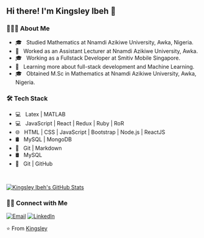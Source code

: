 <h2> Hi there! I'm Kingsley Ibeh 👋</h2>

<h3> 👨🏻‍💻 About Me </h3>

- 🎓 &nbsp; Studied Mathematics at Nnamdi Azikiwe University, Awka, Nigeria.
- 💼 &nbsp; Worked as an Assistant Lecturer at Nnamdi Azikiwe University, Awka.
- 🎓 &nbsp; Working as a Fullstack Developer at Smitiv Mobile Singapore.
- 🌱 &nbsp; Learning more about full-stack development and Machine Learning.
- 🎓 &nbsp; Obtained M.Sc in Mathematics at Nnamdi Azikiwe University, Awka, Nigeria.

<h3>🛠 Tech Stack</h3>

- 💻 &nbsp;  Latex | MATLAB
- 💻 &nbsp;  JavaScript | React | Redux | Ruby | RoR 
- 🌐 &nbsp; HTML | CSS | JavaScript | Bootstrap | Node.js | ReactJS
- 🛢 &nbsp; MySQL | MongoDB
- 🔧 &nbsp; Git | Markdown 
- 🛢 &nbsp; MySQL 
- 🔧 &nbsp; Git | GitHub 

<br/>

[![Kingsley Ibeh's GitHub Stats](https://github-readme-stats.vercel.app/api?username=kingobaino1&show_icons=true)](https://github.com/kingobaino1)

<h3> 🤝🏻 Connect with Me </h3>

<a href="mailto:kingobaino@gmail.com"><img alt="Email" src="https://img.shields.io/badge/Email-kingobaino@gmail.com-blue?style=flat-square&logo=gmail"></a>
<a href="https://www.linkedin.com/in/ibeh-kingsley-obinna-568596177/?lipi=urn%3Ali%3Apage%3Ad_flagship3_profile_view_base%3B45xt4fECQG60l6n8QQs14A%3D%3D&licu=urn%3Ali%3Acontrol%3Ad_flagship3_profile_view_base-nav.settings_view_profile"><img alt="LinkedIn" src="https://img.shields.io/badge/LinkedIn-Kingsley-blue?style=flat-square&logo=linkedin"></a>
</p>

⭐️ From [Kingsley](https://github.com/Kingobaino1)

